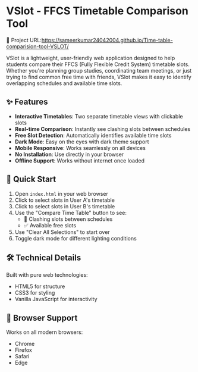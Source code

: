 # VSlot - FFCS Timetable Comparison Tool

🔗 Project URL:https://sameerkumar24042004.github.io/Time-table-comparision-tool-VSLOT/

VSlot is a lightweight, user-friendly web application designed to help students compare their FFCS (Fully Flexible Credit System) timetable slots. Whether you're planning group studies, coordinating team meetings, or just trying to find common free time with friends, VSlot makes it easy to identify overlapping schedules and available time slots.

## ✨ Features

- **Interactive Timetables**: Two separate timetable views with clickable slots
- **Real-time Comparison**: Instantly see clashing slots between schedules
- **Free Slot Detection**: Automatically identifies available time slots
- **Dark Mode**: Easy on the eyes with dark theme support
- **Mobile Responsive**: Works seamlessly on all devices
- **No Installation**: Use directly in your browser
- **Offline Support**: Works without internet once loaded

## 🚀 Quick Start

1. Open `index.html` in your web browser
2. Click to select slots in User A's timetable
3. Click to select slots in User B's timetable
4. Use the "Compare Time Table" button to see:
   - 🚫 Clashing slots between schedules
   - ✅ Available free slots
5. Use "Clear All Selections" to start over
6. Toggle dark mode for different lighting conditions

## 🛠️ Technical Details

Built with pure web technologies:
- HTML5 for structure
- CSS3 for styling
- Vanilla JavaScript for interactivity

## 📱 Browser Support

Works on all modern browsers:
- Chrome
- Firefox
- Safari
- Edge
